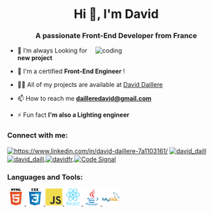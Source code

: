 <h1 align="center">Hi 👋, I'm David</h1>
<h3 align="center" >A passionate Front-End Developer from France</h3>
<img align="right" width= "300" alt="coding" src="https://user-images.githubusercontent.com/74038190/219923823-bf1ce878-c6b8-4faa-be07-93e6b1006521.gif">

- 🔭 I’m always Looking for **new project**

- 🌱 I'm a certified **Front-End Engineer** !
- 👨‍💻 All of my projects are available at <a href="https://daviddaillere.com" target="_blank">David Daillere</a>

- 📫 How to reach me **dailleredavid@gmail.com**

- ⚡ Fun fact **I'm also a Lighting engineer**

<h3 align="left">Connect with me:</h3>
<p align="left">
<a href="https://linkedin.com/in/https://www.linkedin.com/in/david-daillere-7a1103161/" target="_blank"><img align="center" src="https://raw.githubusercontent.com/rahuldkjain/github-profile-readme-generator/master/src/images/icons/Social/linked-in-alt.svg" alt="https://www.linkedin.com/in/david-daillere-7a1103161/" height="30" width="40" /></a>
<a href="https://instagram.com/david_daill" target="_blank"><img align="center" src="https://raw.githubusercontent.com/rahuldkjain/github-profile-readme-generator/master/src/images/icons/Social/instagram.svg" alt="david_daill" height="30" width="40" /></a>
<a href="https://www.upwork.com/freelancers/~013d9011c1efde1303" target="_blank"> <img align="center" src="https://logowik.com/content/uploads/images/upwork-icon.jpg" alt="david_daill"  height="40"/> </a>
<a href="https://codepen.io/davidfr" target="_blank"> <img align="center" src="https://encrypted-tbn0.gstatic.com/images?q=tbn:ANd9GcS08AfE0zRYcmynHR8b1atzR7tANH61sWkOQS1Vc49sibqsynfZ1cmPZIICzvAN1ebG_7w&usqp=CAU" alt="davidfr" height="40" /> </a>
<a href="https://app.codesignal.com/profile/david_d_ema" target="_blank"> <img align="center" src="https://encrypted-tbn0.gstatic.com/images?q=tbn:ANd9GcQWCqYD9TtDp59IX0ShF5Jy2yanfla1Xeis-HQdKNMO6oCfOyOD2RSDOhFOZzsWiud1BjM&usqp=CAU" alt="Code Signal" height="40" /> </a>
    
</p>

<h3 align="left">Languages and Tools:</h3>
<p align="left"> 
    <a href="https://www.w3.org/html/" target="_blank" rel="noreferrer"> <img src="https://raw.githubusercontent.com/devicons/devicon/master/icons/html5/html5-original-wordmark.svg" alt="html5"  height="40"/> </a>
    <a href="https://www.w3schools.com/css/" target="_blank" rel="noreferrer"> <img src="https://raw.githubusercontent.com/devicons/devicon/master/icons/css3/css3-original-wordmark.svg" alt="css3"  height="40"/> </a> 
    <a href="https://developer.mozilla.org/en-US/docs/Web/JavaScript" target="_blank" rel="noreferrer"> <img src="https://raw.githubusercontent.com/devicons/devicon/master/icons/javascript/javascript-original.svg" alt="javascript"  height="40"/> </a> 
    <a href="https://reactjs.org/" target="_blank" rel="noreferrer"> <img src="https://raw.githubusercontent.com/devicons/devicon/master/icons/react/react-original-wordmark.svg" alt="react"  height="40"/> </a>
    <a href="https://www.java.com" target="_blank" rel="noreferrer"> <img src="https://raw.githubusercontent.com/devicons/devicon/master/icons/java/java-original.svg" alt="java"  height="40"/> </a>  
    <a href="https://www.mysql.com/" target="_blank" rel="noreferrer"> <img src="https://raw.githubusercontent.com/devicons/devicon/master/icons/mysql/mysql-original-wordmark.svg" alt="mysql"  height="40"/> </a>
     </p>

